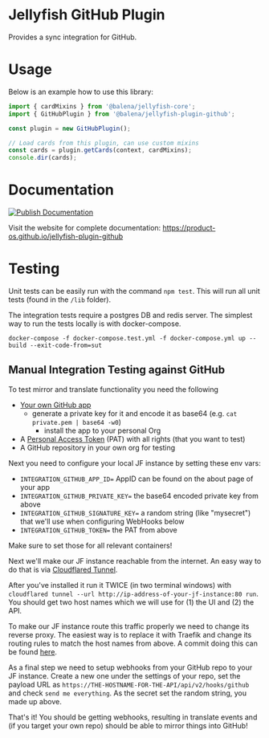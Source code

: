# Jellyfish GitHub Plugin

Provides a sync integration for GitHub.

# Usage

Below is an example how to use this library:

```js
import { cardMixins } from '@balena/jellyfish-core';
import { GitHubPlugin } from '@balena/jellyfish-plugin-github';

const plugin = new GitHubPlugin();

// Load cards from this plugin, can use custom mixins
const cards = plugin.getCards(context, cardMixins);
console.dir(cards);
```

# Documentation

[![Publish Documentation](https://github.com/product-os/jellyfish-plugin-github/actions/workflows/publish-docs.yml/badge.svg)](https://github.com/product-os/jellyfish-plugin-github/actions/workflows/publish-docs.yml)

Visit the website for complete documentation: https://product-os.github.io/jellyfish-plugin-github

# Testing

Unit tests can be easily run with the command `npm test`. This will run all unit tests (found in the `/lib` folder).

The integration tests require a postgres DB and redis server. The simplest way to run the tests locally is with docker-compose.

```
docker-compose -f docker-compose.test.yml -f docker-compose.yml up --build --exit-code-from=sut
```

## Manual Integration Testing against GitHub

To test mirror and translate functionality you need the following
* [Your own GitHub app](https://docs.github.com/en/developers/apps/building-github-apps/creating-a-github-app)
  * generate a private key for it and encode it as base64 (e.g. `cat private.pem | base64 -w0`)
	* install the app to your personal Org
* A [Personal Access Token](https://github.com/settings/tokens) (PAT) with all rights (that you want to test)
* A GitHub repository in your own org for testing

Next you need to configure your local JF instance by setting these env vars:
* `INTEGRATION_GITHUB_APP_ID=` AppID can be found on the about page of your app
* `INTEGRATION_GITHUB_PRIVATE_KEY=` the base64 encoded private key from above
* `INTEGRATION_GITHUB_SIGNATURE_KEY=` a random string (like "mysecret") that we'll use when configuring WebHooks below
* `INTEGRATION_GITHUB_TOKEN=` the PAT from above

Make sure to set those for all relevant containers!

Next we'll make our JF instance reachable from the internet. An easy way to do that is via [Cloudflared Tunnel](https://developers.cloudflare.com/cloudflare-one/connections/connect-apps/trycloudflare).

After you've installed it run it TWICE (in two terminal windows) with `cloudflared tunnel --url http://ip-address-of-your-jf-instance:80 run`.
You should get two host names which we will use for (1) the UI and (2) the API.

To make our JF instance route this traffic properly we need to change its reverse proxy.
The easiest way is to replace it with Traefik and change its routing rules to match the host names from above.
A commit doing this can be found [here](https://github.com/product-os/product-os/commit/0c500532c23a46541649d29ae74a541d68b29d69).

As a final step we need to setup webhooks from your GitHub repo to your JF instance.
Create a new one under the settings of your repo, set the payload URL as `https://THE-HOSTNAME-FOR-THE-API/api/v2/hooks/github` and check `send me everything`.
As the secret set the random string, you made up above.

That's it! You should be getting webhooks, resulting in translate events and (if you target your own repo) should be able to mirror things into GitHub!
